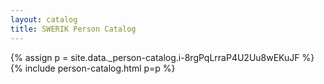 ```yaml
---
layout: catalog
title: SWERIK Person Catalog
---
```

{% assign p = site.data._person-catalog.i-8rgPqLrraP4U2Uu8wEKuJF %}
{% include person-catalog.html p=p %}

